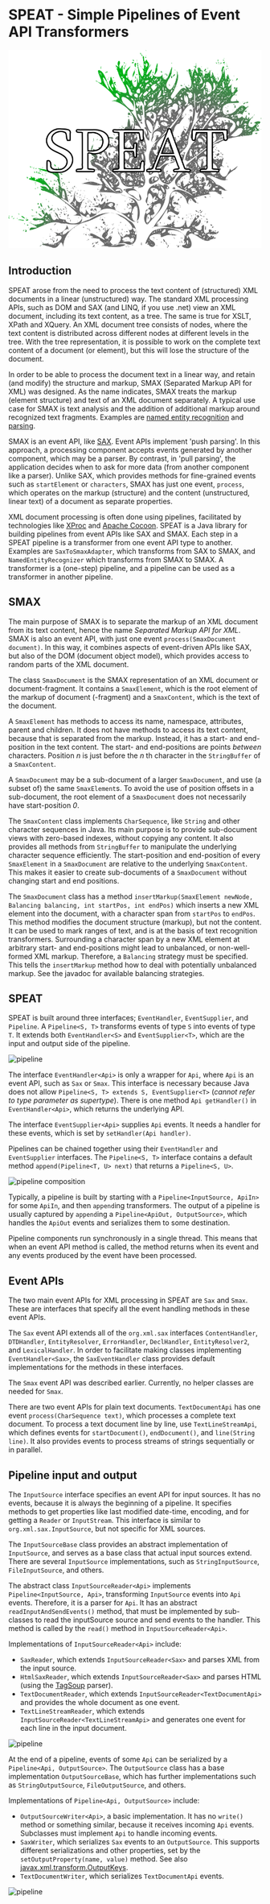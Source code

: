 # SPEAT - Simple Pipelines of Event API Transformers

![SPEAT logo](speat-logo.png)

## Introduction

SPEAT arose from the need to process the text content of (structured) XML documents in a linear (unstructured) way.
The standard XML processing APIs, such as DOM and SAX (and LINQ, if you use .net) view an XML document,
including its text content, as a tree. The same is true for XSLT, XPath and XQuery.
An XML document tree consists of nodes, where the text content is distributed across different nodes at different
levels in the tree.
With the tree representation, it is possible to work on the complete text content of a document (or element),
but this will lose the structure of the document.

In order to be able to process the document text in a linear way, and retain (and modify) the structure
and markup, SMAX (Separated Markup API for XML) was designed.
As the name indicates, SMAX treats the markup (element structure) and text of an XML document separately.
A typical use case for SMAX is text analysis and the addition of additional markup around recognized
text fragments.
Examples are [named entity recognition](https://en.wikipedia.org/wiki/Named-entity_recognition) and
[parsing](https://en.wikipedia.org/wiki/Parsing).

SMAX is an event API, like [SAX](https://en.wikipedia.org/wiki/Simple_API_for_XML).
Event APIs implement 'push parsing'.
In this approach, a processing component accepts events generated by another component, which may be a parser.
By contrast, in 'pull parsing', the application decides when to ask for more data (from another component like a parser).
Unlike SAX, which provides methods for fine-grained events such as `startElement` or `characters`,
SMAX has just one event, `process`, which operates on the markup (structure) and the content
(unstructured, linear text) of a document as separate properties.

XML document processing is often done using pipelines, facilitated by technologies like
[XProc](https://en.wikipedia.org/wiki/XProc) and [Apache Cocoon](http://cocoon.apache.org/2.1/).
SPEAT is a Java library for building pipelines from event APIs like SAX and SMAX.
Each step in a SPEAT pipeline is a transformer from one event API type to another.
Examples are `SaxToSmaxAdapter`, which transforms from SAX to SMAX, and
`NamedEntityRecognizer` which transforms from SMAX to SMAX.
A transformer is a (one-step) pipeline, and a pipeline can be used as a transformer in another pipeline.

## SMAX

The main purpose of SMAX is to separate the markup of an XML document from its text content,
hence the name _Separated Markup API for XML_.
SMAX is also an event API, with just one event `process(SmaxDocument document)`.
In this way, it combines aspects of event-driven APIs like SAX, but also of the DOM (document object model),
which provides access to random parts of the XML document.

The class `SmaxDocument` is the SMAX representation of an XML document or document-fragment.
It contains a `SmaxElement`, which is the root element of the markup of document (-fragment) and
a `SmaxContent`, which is the text of the document.

A `SmaxElement` has methods to access its name, namespace, attributes, parent and children.
It does not have methods to access its text content, because that is separated from the markup.
Instead, it has a start- and end-position in the text content.
The start- and end-positions are points _between_ characters.
Position _n_ is just before the _n_ th character in the `StringBuffer` of a `SmaxContent`.

A `SmaxDocument` may be a sub-document of a larger `SmaxDocument`, and use (a subset of) the same `SmaxElement`s.
To avoid the use of position offsets in a sub-document,
the root element of a `SmaxDocument` does not necessarily have start-position _0_.

The `SmaxContent` class implements `CharSequence`, like `String` and other character sequences in Java.
Its main purpose is to provide sub-document views with zero-based indexes, without copying any content.
It also provides all methods from `StringBuffer` to manipulate the underlying character sequence efficiently.
The start-position and end-position of every `SmaxElement` in a `SmaxDocument`
are relative to the underlying `SmaxContent`.
This makes it easier to create sub-documents of a `SmaxDocument` without changing start and end positions.

The `SmaxDocument` class has a method
`insertMarkup(SmaxElement newNode, Balancing balancing, int startPos, int endPos)`
which inserts a new XML element into the document, with a character span from `startPos` to `endPos`.
This method modifies the document structure (markup), but not the content.
It can be used to mark ranges of text, and is at the basis of text recognition transformers.
Surrounding a character span by a new XML element at arbitrary start- and end-positions might lead to
unbalanced, or non-well-formed XML markup.
Therefore, a `Balancing` strategy must be specified.
This tells the `insertMarkup` method how to deal with potentially unbalanced markup.
See the javadoc for available balancing strategies.

## SPEAT

SPEAT is built around three interfaces; `EventHandler`, `EventSupplier`, and `Pipeline`.
A `Pipeline<S, T>` transforms events of type `S` into events of type `T`.
It extends both `EventHandler<S>` and `EventSupplier<T>`, which are the input and output side of the pipeline.

![pipeline](http://yuml.me/diagram/nofunky;dir:TB/class/[EventHandler<S>]^[Pipeline<S‚T>],[EventSupplier<T>]^[Pipeline<S‚T>])

The interface `EventHandler<Api>` is only a wrapper for `Api`, where `Api` is an event API, such as `Sax` or `Smax`.
This interface is necessary because Java does not allow `Pipeline<S, T> extends S, EventSupplier<T>`
(_cannot refer to type parameter as supertype_).
There is one method `Api getHandler()` in `EventHandler<Api>`, which returns the underlying API.

The interface `EventSupplier<Api>` supplies `Api` events.
It needs a handler for these events, which is set by `setHandler(Api handler)`.

Pipelines can be chained together using their `EventHandler` and `EventSupplier` interfaces.
The `Pipeline<S, T>` interface contains a default method `append(Pipeline<T, U> next)`
that returns a `Pipeline<S, U>`.

![pipeline composition](http://yuml.me/diagram/plain;dir:LR/activity/%28S%2D%3ET%29%2D%3E%28T%2D%3EU%29)

Typically, a pipeline is built by starting with a `Pipeline<InputSource, ApiIn>`
for some `ApiIn`, and then `append`ing transformers.
The output of a pipeline is usually captured by `append`ing a `Pipeline<ApiOut, OutputSource>`,
which handles the `ApiOut` events and serializes them to some destination.

Pipeline components run synchronously in a single thread.
This means that when an event API method is called, the method returns when its event and any events produced by the event
have been processed.

## Event APIs

The two main event APIs for XML processing in SPEAT are `Sax` and `Smax`.
These are interfaces that specify all the event handling methods in these event APIs.

The `Sax` event API extends all of the `org.xml.sax` interfaces
`ContentHandler`, `DTDHandler`, `EntityResolver`, `ErrorHandler`, `DeclHandler`,
`EntityResolver2`, and `LexicalHandler`.
In order to facilitate making classes implementing `EventHandler<Sax>`, the `SaxEventHandler` class
provides default implementations for the methods in these interfaces.

The `Smax` event API was described earlier. Currently, no helper classes are needed for `Smax`.

There are two event APIs for plain text documents.
`TextDocumentApi` has one event `process(CharSequence text)`, which processes a complete text document.
To process a text document line by line, use `TextLineStreamApi`, which defines events for
`startDocument()`, `endDocument()`, and `line(String line)`.
It also provides events to process streams of strings sequentially or in parallel.

## Pipeline input and output

The `InputSource` interface specifies an event API for input sources.
It has no events, because it is always the beginning of a pipeline.
It specifies methods to get properties like last modified date-time, encoding, and for getting a `Reader` or `InputStream`.
This interface is similar to `org.xml.sax.InputSource`, but not specific for XML sources.

The `InputSourceBase` class provides an abstract implementation of `InputSource`,
and serves as a base class that actual input sources extend.
There are several `InputSource` implementations, such as `StringInputSource`, `FileInputSource`, and others.

The abstract class `InputSourceReader<Api>` implements `Pipeline<InputSource, Api>`,
transforming `InputSource` events into `Api` events.
Therefore, it is a parser for `Api`.
It has an abstract `readInputAndSendEvents()` method, that must be implemented by sub-classes to
read the inputSource source and send events to the handler.
This method is called by the `read()` method in `InputSourceReader<Api>`.

Implementations of `InputSourceReader<Api>` include:

* `SaxReader`, which extends `InputSourceReader<Sax>` and parses XML from the input source.
* `HtmlSaxReader`, which extends `InputSourceReader<Sax>` and parses HTML (using the [TagSoup](http://vrici.lojban.org/~cowan/XML/tagsoup/) parser).
* `TextDocumentReader`, which extends `InputSourceReader<TextDocumentApi>` and provides the whole document as one event.
* `TextLineStreamReader`, which extends `InputSourceReader<TextLineStreamApi>` and generates one event for each line in the input document.

![pipeline](http://yuml.me/diagram/nofunky;dir:TB/class/[InputSource]^[InputSourceBase],[InputSourceBase]^[...],[InputSourceBase]^[StringInputSource],[InputSourceBase]^[FileInputSource],[InputSourceReader<Api>]<>->[InputSource],[InputSourceReader<Api>]<>->[Api{bg:wheat}],[InputSourceReader<Api>]^[SaxReader],[SaxReader]<>->[Sax{bg:wheat}],[SaxReader]<>->[InputSource],[Api]-.-[Sax])

At the end of a pipeline, events of some `Api` can be serialized by a `Pipeline<Api, OutputSource>`.
The `OutputSource` class has a base implementation `OutputSourceBase`, which has further implementations such as
`StringOutputSource`, `FileOutputSource`, and others.

Implementations of `Pipeline<Api, OutputSource>` include:

* `OutputSourceWriter<Api>`, a basic implementation.
It has no `write()` method or something similar, because it receives incoming `Api` events.
Subclasses must implement `Api` to handle incoming events.
* `SaxWriter`, which serializes `Sax` events to an `OutputSource`.
This supports different serializations and other properties, set by the `setOutputProperty(name, value)` method.
See also [javax.xml.transform.OutputKeys](https://docs.oracle.com/javase/8/docs/api/javax/xml/transform/OutputKeys.html).
* `TextDocumentWriter`, which serializes `TextDocumentApi` events.

![pipeline](http://yuml.me/diagram/nofunky;dir:TB/class/[OutputSource]^[OutputSourceBase],[OutputSourceBase]^[...],[OutputSourceBase]^[StringOutputSource],[OutputSourceBase]^[FileOutputSource],[Pipeline<Api‚OutputSource>]^[OutputSourceWriter<Api>],[OutputSourceWriter<Api>]<>->[Api{bg:wheat}],[OutputSourceWriter<Api>]<>->[OutputSource],[Pipeline<Sax‚OutputSource>]^[SaxWriter],[SaxWriter]<>->[OutputSource],[SaxWriter]<>->[Sax{bg:wheat}])
